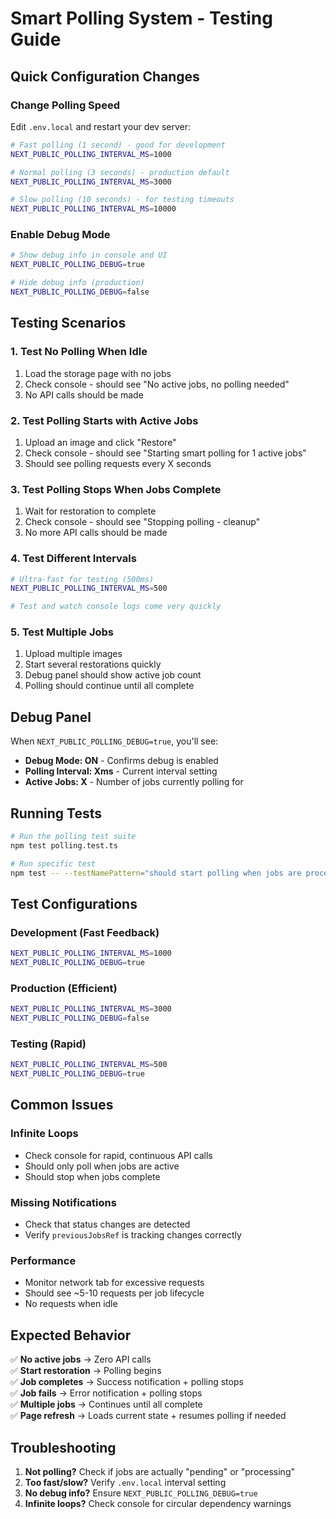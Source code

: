 # Smart Polling System - Testing Guide

## Quick Configuration Changes

### Change Polling Speed

Edit `.env.local` and restart your dev server:

```bash
# Fast polling (1 second) - good for development
NEXT_PUBLIC_POLLING_INTERVAL_MS=1000

# Normal polling (3 seconds) - production default  
NEXT_PUBLIC_POLLING_INTERVAL_MS=3000

# Slow polling (10 seconds) - for testing timeouts
NEXT_PUBLIC_POLLING_INTERVAL_MS=10000
```

### Enable Debug Mode

```bash
# Show debug info in console and UI
NEXT_PUBLIC_POLLING_DEBUG=true

# Hide debug info (production)
NEXT_PUBLIC_POLLING_DEBUG=false
```

## Testing Scenarios

### 1. Test No Polling When Idle

1. Load the storage page with no jobs
2. Check console - should see "No active jobs, no polling needed"
3. No API calls should be made

### 2. Test Polling Starts with Active Jobs

1. Upload an image and click "Restore"
2. Check console - should see "Starting smart polling for 1 active jobs"
3. Should see polling requests every X seconds

### 3. Test Polling Stops When Jobs Complete

1. Wait for restoration to complete
2. Check console - should see "Stopping polling - cleanup"
3. No more API calls should be made

### 4. Test Different Intervals

```bash
# Ultra-fast for testing (500ms)
NEXT_PUBLIC_POLLING_INTERVAL_MS=500

# Test and watch console logs come very quickly
```

### 5. Test Multiple Jobs

1. Upload multiple images
2. Start several restorations quickly
3. Debug panel should show active job count
4. Polling should continue until all complete

## Debug Panel

When `NEXT_PUBLIC_POLLING_DEBUG=true`, you'll see:

- **Debug Mode: ON** - Confirms debug is enabled
- **Polling Interval: Xms** - Current interval setting
- **Active Jobs: X** - Number of jobs currently polling for

## Running Tests

```bash
# Run the polling test suite
npm test polling.test.ts

# Run specific test
npm test -- --testNamePattern="should start polling when jobs are processing"
```

## Test Configurations

### Development (Fast Feedback)
```bash
NEXT_PUBLIC_POLLING_INTERVAL_MS=1000
NEXT_PUBLIC_POLLING_DEBUG=true
```

### Production (Efficient)
```bash
NEXT_PUBLIC_POLLING_INTERVAL_MS=3000  
NEXT_PUBLIC_POLLING_DEBUG=false
```

### Testing (Rapid)
```bash
NEXT_PUBLIC_POLLING_INTERVAL_MS=500
NEXT_PUBLIC_POLLING_DEBUG=true
```

## Common Issues

### Infinite Loops
- Check console for rapid, continuous API calls
- Should only poll when jobs are active
- Should stop when jobs complete

### Missing Notifications  
- Check that status changes are detected
- Verify `previousJobsRef` is tracking changes correctly

### Performance
- Monitor network tab for excessive requests
- Should see ~5-10 requests per job lifecycle
- No requests when idle

## Expected Behavior

✅ **No active jobs** → Zero API calls  
✅ **Start restoration** → Polling begins  
✅ **Job completes** → Success notification + polling stops  
✅ **Job fails** → Error notification + polling stops  
✅ **Multiple jobs** → Continues until all complete  
✅ **Page refresh** → Loads current state + resumes polling if needed  

## Troubleshooting

1. **Not polling?** Check if jobs are actually "pending" or "processing"
2. **Too fast/slow?** Verify `.env.local` interval setting  
3. **No debug info?** Ensure `NEXT_PUBLIC_POLLING_DEBUG=true`
4. **Infinite loops?** Check console for circular dependency warnings